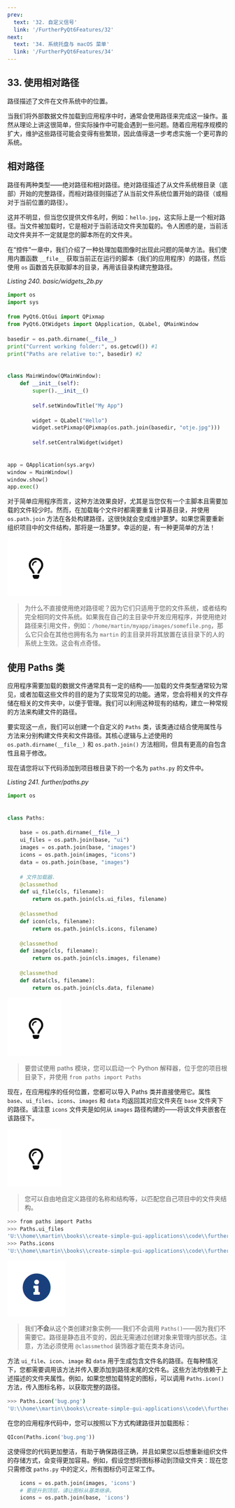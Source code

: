 ```yaml
---
prev:
  text: '32. 自定义信号'
  link: '/FurtherPyQt6Features/32'
next:
  text: '34. 系统托盘与 macOS 菜单'
  link: '/FurtherPyQt6Features/34'
---
```


## 33. 使用相对路径

路径描述了文件在文件系统中的位置。

当我们将外部数据文件加载到应用程序中时，通常会使用路径来完成这一操作。虽然从理论上讲这很简单，但实际操作中可能会遇到一些问题。随着应用程序规模的扩大，维护这些路径可能会变得有些繁琐，因此值得退一步考虑实施一个更可靠的系统。

## 相对路径

路径有两种类型——绝对路径和相对路径。绝对路径描述了从文件系统根目录（底部）开始的完整路径，而相对路径则描述了从当前文件系统位置开始的路径（或相对于当前位置的路径）。

这并不明显，但当您仅提供文件名时，例如：`hello.jpg`，这实际上是一个相对路径。当文件被加载时，它是相对于当前活动文件夹加载的。令人困惑的是，当前活动文件夹并不一定就是您的脚本所在的文件夹。

在“控件”一章中，我们介绍了一种处理加载图像时出现此问题的简单方法。我们使用内置函数 `__file__` 获取当前正在运行的脚本（我们的应用程序）的路径，然后使用 `os` 函数首先获取脚本的目录，再用该目录构建完整路径。

*Listing 240. basic/widgets_2b.py*

```python
import os
import sys

from PyQt6.QtGui import QPixmap
from PyQt6.QtWidgets import QApplication, QLabel, QMainWindow

basedir = os.path.dirname(__file__)
print("Current working folder:", os.getcwd()) #1
print("Paths are relative to:", basedir) #2


class MainWindow(QMainWindow):
    def __init__(self):
        super().__init__()
        
        self.setWindowTitle("My App")
        
        widget = QLabel("Hello")
        widget.setPixmap(QPixmap(os.path.join(basedir, "otje.jpg")))
        
        self.setCentralWidget(widget)
        
        
app = QApplication(sys.argv)
window = MainWindow()
window.show()
app.exec()
```

对于简单应用程序而言，这种方法效果良好，尤其是当您仅有一个主脚本且需要加载的文件较少时。然而，在加载每个文件时都需要重复计算基目录，并使用 `os.path.join` 方法在各处构建路径，这很快就会变成维护噩梦。如果您需要重新组织项目中的文件结构，那将是一场噩梦。幸运的是，有一种更简单的方法！

![tips](tips.png)

> 为什么不直接使用绝对路径呢？因为它们只适用于您的文件系统，或者结构完全相同的文件系统。如果我在自己的主目录中开发应用程序，并使用绝对路径来引用文件，例如：`/home/martin/myapp/images/somefile.png`，那么它只会在其他也拥有名为 `martin` 的主目录并将其放置在该目录下的人的系统上生效。这会有点奇怪。

## 使用 Paths 类

应用程序需要加载的数据文件通常具有一定的结构——加载的文件类型通常较为常见，或者加载这些文件的目的是为了实现常见的功能。通常，您会将相关的文件存储在相关的文件夹中，以便于管理。我们可以利用这种现有的结构，建立一种常规的方法来构建文件的路径。

要实现这一点，我们可以创建一个自定义的 `Paths` 类，该类通过结合使用属性与方法来分别构建文件夹和文件路径。其核心逻辑与上述使用的 `os.path.dirname(__file__)` 和 `os.path.join()` 方法相同，但具有更高的自包含性且易于修改。

现在请您将以下代码添加到项目根目录下的一个名为 `paths.py` 的文件中。

*Listing 241. further/paths.py*

```python
import os


class Paths:
    
    base = os.path.dirname(__file__)
    ui_files = os.path.join(base, "ui")
    images = os.path.join(base, "images")
    icons = os.path.join(images, "icons")
    data = os.path.join(base, "images")
    
    # 文件加载器.
    @classmethod
    def ui_file(cls, filename):
        return os.path.join(cls.ui_files, filename)
    
    @classmethod
    def icon(cls, filename):
        return os.path.join(cls.icons, filename)
    
    @classmethod
    def image(cls, filename):
        return os.path.join(cls.images, filename)
    
    @classmethod
    def data(cls, filename):
        return os.path.join(cls.data, filename)
```

![tips](tips.png)

> 要尝试使用 paths 模块，您可以启动一个 Python 解释器，位于您的项目根目录下，并使用 `from paths import Paths`

现在，在应用程序的任何位置，您都可以导入 Paths 类并直接使用它。属性 `base`、`ui_files`、`icons`、`images` 和 `data` 均返回其对应文件夹在 `base` 文件夹下的路径。请注意 `icons` 文件夹是如何从 `images` 路径构建的——将该文件夹嵌套在该路径下。

![tips](tips.png)

> 您可以自由地自定义路径的名称和结构等，以匹配您自己项目中的文件夹结构。

```bash
>>> from paths import Paths
>>> Paths.ui_files
'U:\\home\\martin\\books\\create-simple-gui-applications\\code\\further\\ui'
>>> Paths.icons
'U:\\home\\martin\\books\\create-simple-gui-applications\\code\\further\\images\\icons'
```

![information](information.png)

> 我们**不会**从这个类创建对象实例——我们不会调用 `Paths()`——因为我们不需要它。路径是静态且不变的，因此无需通过创建对象来管理内部状态。注意，方法必须使用 `@classmethod` 装饰器才能在类本身访问。

方法 `ui_file`、`icon`、`image` 和 `data` 用于生成包含文件名的路径。在每种情况下，您都需要调用该方法并传入要添加到路径末尾的文件名。这些方法均依赖于上述描述的文件夹属性。例如，如果您想加载特定的图标，可以调用 `Paths.icon()` 方法，传入图标名称，以获取完整的路径。

```bash
>>> Paths.icon('bug.png')
'U:\\home\\martin\\books\\create-simple-gui-applications\\code\\further\\images\\icons\\bug.png'
```

在您的应用程序代码中，您可以按照以下方式构建路径并加载图标：

```python
QIcon(Paths.icon('bug.png'))
```

这使得您的代码更加整洁，有助于确保路径正确，并且如果您以后想重新组织文件的存储方式，会变得更加容易。例如，假设您想将图标移动到顶级文件夹：现在您只需修改 `paths.py` 中的定义，所有图标仍可正常工作。

```python
    icons = os.path.join(images, 'icons')
    # 要提升到顶层，请让图标从基类继承。
    icons = os.path.join(base, 'icons')
```

